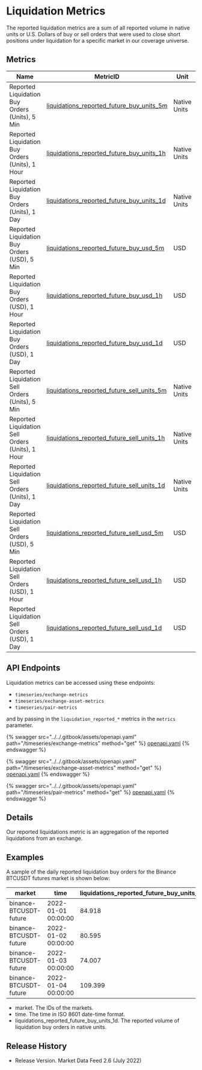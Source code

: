 # Liquidation Metrics

The reported liquidation metrics are a sum of all reported volume in native units or U.S. Dollars of buy or sell orders that were used to close short positions under liquidation for a specific market in our coverage universe.

## Metrics

<table><thead><tr><th width="165">Name</th><th width="355">MetricID</th><th>Unit</th><th>Interval</th></tr></thead><tbody><tr><td>Reported Liquidation Buy Orders (Units), 5 Min</td><td><a href="https://coverage.coinmetrics.io/search-results?query=liquidations_reported_future_buy_units_5m">liquidations_reported_future_buy_units_5m</a></td><td>Native Units</td><td>5m</td></tr><tr><td>Reported Liquidation Buy Orders (Units), 1 Hour</td><td><a href="https://coverage.coinmetrics.io/search-results?query=liquidations_reported_future_buy_units_1h">liquidations_reported_future_buy_units_1h</a></td><td>Native Units</td><td>1h</td></tr><tr><td>Reported Liquidation Buy Orders (Units), 1 Day</td><td><a href="https://coverage.coinmetrics.io/search-results?query=liquidations_reported_future_buy_units_1d">liquidations_reported_future_buy_units_1d</a></td><td>Native Units</td><td>1d</td></tr><tr><td>Reported Liquidation Buy Orders (USD), 5 Min</td><td><a href="https://coverage.coinmetrics.io/search-results?query=liquidations_reported_future_buy_usd_5m">liquidations_reported_future_buy_usd_5m</a></td><td>USD</td><td>5m</td></tr><tr><td>Reported Liquidation Buy Orders (USD), 1 Hour</td><td><a href="https://coverage.coinmetrics.io/search-results?query=liquidations_reported_future_buy_usd_1h">liquidations_reported_future_buy_usd_1h</a></td><td>USD</td><td>1h</td></tr><tr><td>Reported Liquidation Buy Orders (USD), 1 Day</td><td><a href="https://coverage.coinmetrics.io/search-results?query=liquidations_reported_future_buy_usd_1d">liquidations_reported_future_buy_usd_1d</a></td><td>USD</td><td>1d</td></tr><tr><td>Reported Liquidation Sell Orders (Units), 5 Min</td><td><a href="https://coverage.coinmetrics.io/search-results?query=liquidations_reported_future_sell_units_5m">liquidations_reported_future_sell_units_5m</a></td><td>Native Units</td><td>5m</td></tr><tr><td>Reported Liquidation Sell Orders (Units), 1 Hour</td><td><a href="https://coverage.coinmetrics.io/search-results?query=liquidations_reported_future_sell_units_1h">liquidations_reported_future_sell_units_1h</a></td><td>Native Units</td><td>1h</td></tr><tr><td>Reported Liquidation Sell Orders (Units), 1 Day</td><td><a href="https://coverage.coinmetrics.io/search-results?query=liquidations_reported_future_sell_units_1d">liquidations_reported_future_sell_units_1d</a></td><td>Native Units</td><td>1d</td></tr><tr><td>Reported Liquidation Sell Orders (USD), 5 Min</td><td><a href="https://coverage.coinmetrics.io/search-results?query=liquidations_reported_future_sell_usd_5m">liquidations_reported_future_sell_usd_5m</a></td><td>USD</td><td>5m</td></tr><tr><td>Reported Liquidation Sell Orders (USD), 1 Hour</td><td><a href="https://coverage.coinmetrics.io/search-results?query=liquidations_reported_future_sell_usd_1h">liquidations_reported_future_sell_usd_1h</a></td><td>USD</td><td>1h</td></tr><tr><td>Reported Liquidation Sell Orders (USD), 1 Day</td><td><a href="https://coverage.coinmetrics.io/search-results?query=liquidations_reported_future_sell_usd_1d">liquidations_reported_future_sell_usd_1d</a></td><td>USD</td><td>1d</td></tr></tbody></table>

## **API Endpoints**

Liquidation metrics can be accessed using these endpoints:

* `timeseries/exchange-metrics`
* `timeseries/exchange-asset-metrics`
* `timeseries/pair-metrics`

and by passing in the `liquidation_reported_*` metrics in the `metrics` parameter.

{% swagger src="../../.gitbook/assets/openapi.yaml" path="/timeseries/exchange-metrics" method="get" %}
[openapi.yaml](../../.gitbook/assets/openapi.yaml)
{% endswagger %}

{% swagger src="../../.gitbook/assets/openapi.yaml" path="/timeseries/exchange-asset-metrics" method="get" %}
[openapi.yaml](../../.gitbook/assets/openapi.yaml)
{% endswagger %}

{% swagger src="../../.gitbook/assets/openapi.yaml" path="/timeseries/pair-metrics" method="get" %}
[openapi.yaml](../../.gitbook/assets/openapi.yaml)
{% endswagger %}

## Details

Our reported liquidations metric is an aggregation of the reported liquidations from an exchange.

## Examples

A sample of the daily reported liquidation buy orders for the Binance BTCUSDT futures market is shown below:

| market                 | time                | liquidations\_reported\_future\_buy\_units\_1d |
| ---------------------- | ------------------- | ---------------------------------------------- |
| binance-BTCUSDT-future | 2022-01-01 00:00:00 | 84.918                                         |
| binance-BTCUSDT-future | 2022-01-02 00:00:00 | 80.595                                         |
| binance-BTCUSDT-future | 2022-01-03 00:00:00 | 74.007                                         |
| binance-BTCUSDT-future | 2022-01-04 00:00:00 | 109.399                                        |

* market. The IDs of the markets.
* time. The time in ISO 8601 date-time format.
* liquidations\_reported\_future\_buy\_units\_1d. The reported volume of liquidation buy orders in native units.

## Release History

* Release Version. Market Data Feed 2.6 (July 2022)
